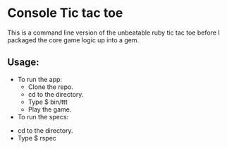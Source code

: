 Console Tic tac toe
===================
This is a command line version of the unbeatable ruby tic tac toe before I packaged the core game logic up into a gem.

Usage:
------
- To run the app:
  + Clone the repo.
  + cd to the directory.
  + Type $ bin/ttt
  + Play the game.
- To run the specs:
 + cd to the directory.
 + Type $ rspec
